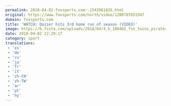 ```yaml
---
permalink: 2018-04-02-foxsports.com--1543961835.html
original: https://www.foxsports.com/north/video/1200707651947
domain: foxsports.com
title: 'WATCH: Dozier hits 3rd home run of season (VIDEO)'
image: https://b.fssta.com/uploads/2018/04/4_b_180402_fsn_twins_pirates_highlights_dozier_1280x720_1200713795953.vresize.1200.630.high.28.jpg
date: 2018-04-02 22:29:17
category: sport
translations: 
 - 'es'
 - 'de'
 - 'ru'
 - 'ja'
 - 'fr'
 - 'it'
 - 'zh-CN'
 - 'zh-TW'
 - 'ar'
 - 'pt'
 - 'hy'
---
```


